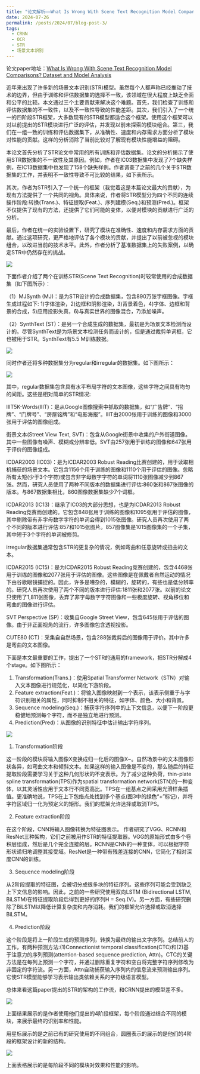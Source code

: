 ```yaml
---
title: "论文解析——What Is Wrong With Scene Text Recognition Model Comparisons? Dataset and Model Analysis"
date: 2024-07-26
permalink: /posts/2024/07/blog-post-3/
tags:
  - CRNN
  - OCR
  - STR
  - 场景文本识别
---
```


论文paper地址：[What Is Wrong With Scene Text Recognition Model Comparisons? Dataset and Model Analysis](https://arxiv.org/abs/1904.01906)


近年来出现了许多新的场景文本识别(STR)模型。虽然每个人都声称已经推动了技术的边界，但由于训练和评估数据集的选择不一致，该领域在很大程度上缺乏全面和公平的比较。本文通过三个主要贡献来解决这个难题。首先，我们检查了训练和评估数据集的不一致性，以及不一致性导致的性能差距。其次，我们引入了一个统一的四阶段STR框架，大多数现有的STR模型都适合这个框架。使用这个框架可以对以前提出的STR模块进行广泛的评估，并发现以前未探索的模块组合。第三，我们在一组一致的训练和评估数据集下，从准确性、速度和内存需求方面分析了模块对性能的贡献。这样的分析消除了当前比较对了解现有模块性能增益的阻碍。


本论文首先分析了STR论文中常用的所有训练和评估数据集。论文的分析揭示了使用STR数据集的不一致性及其原因。例如，作者在IC03数据集中发现了7个缺失样例，在IC13数据集中也发现了158个缺失样例。作者调查了之前的几个关于STR数据集的工作，并表明不一致性导致不可比较的结果，如下表所示。

其次，作者为STR引入了一个统一的框架（我觉着这是本篇论文最大的贡献），为现有方法提供了一个共同的视角。具体来说，作者将STR模型分为四个不同的连续操作阶段:转换(Trans.)、特征提取(Feat.)、序列建模(Seq.)和预测(Pred.)。框架不仅提供了现有的方法，还提供了它们可能的变体，以便对模块的贡献进行广泛的分析。

最后，作者在统一的实验设置下，研究了模块在准确性、速度和内存需求方面的贡献。通过这项研究，更严格地评估了各个模块的贡献，并提出了以前被忽视的模块组合，以改进当前的技术水平。此外，作者分析了基准数据集上的失败案例，以确定STR中仍然存在的挑战。

![](https://borninfreedom.github.io/images/2024/07/str_all_result.png)


下面作者介绍了两个在训练STR(Scene Text Recognition)时较常使用的合成数据集（如下图所示）：

（1）MJSynth (MJ)：是为STR设计的合成数据集，包含890万张字框图像。字框生成过程如下: 1)字体渲染，2)边框和阴影渲染，3)背景着色，4)字体、边框和背景的合成，5)应用投影失真，6)与真实世界的图像混合，7)添加噪声。

（2）SynthText (ST)：是另一个合成生成的数据集，最初是为场景文本检测而设计的。尽管SynthText是为场景文本检测任务而设计的，但是通过裁剪单词框，它也被用于STR。SynthText有5.5 M训练数据。

![](https://borninfreedom.github.io/images/2024/07/datasets.png)


同时作者还将多种数据集分为regular和irregular的数据集。如下图所示：

![](https://borninfreedom.github.io/images/2024/07/datasets1.png)

其中，regular数据集包含具有水平布局字符的文本图像，这些字符之间具有均匀的间距。这些是相对简单的STR情况:

IIIT5K-Words(IIIT)：是从Google图像搜索中抓取的数据集，如“广告牌”、“招牌”、“门牌号”、“房屋铭牌”和“电影海报”。IIIT由2000张用于训练的图像和3000张用于评估的图像组成。

街景文本(Street View Text, SVT)：包含从Google街景中收集的户外街道图像。其中一些图像有噪声、模糊或分辨率低。SVT由257张用于训练的图像和647张用于评价的图像组成。

ICDAR2003 (IC03)：是为ICDAR2003 Robust Reading比赛创建的，用于读取相机捕获的场景文本。它包含1156个用于训练的图像和1110个用于评估的图像。忽略所有太短(少于3个字符)或包含非字母数字字符的单词将1110张图像减少到867张。然而，研究人员使用了两种不同版本的数据集进行评估:860张和867张图像的版本。与867数据集相比，860图像数据集缺少7个词框。

ICDAR2013 (IC13)：继承了IC03的大部分思想，也是为ICDAR2013 Robust Reading竞赛而创建的。它包含848张用于训练的图像和1095张用于评估的图像，其中剔除带有非字母数字字符的单词会得到1015张图像。研究人员再次使用了两个不同的版本进行评估:857和1015张图片。857图像集是1015图像集的一个子集，其中短于3个字符的单词被修剪。


irregular数据集通常包含STR的更复杂的情况，例如弯曲和任意旋转或扭曲的文本。

ICDAR2015 (IC15)：是为ICDAR2015 Robust Reading竞赛创建的，包含4468张用于训练的图像和2077张用于评估的图像。这些图像是在佩戴者自然运动的情况下由谷歌眼镜捕捉的。因此，许多是嘈杂的，模糊的，旋转的，有些也是低分辨率的。研究人员再次使用了两个不同的版本进行评估:1811张和2077张。以前的论文只使用了1,811张图像，丢弃了非字母数字字符图像和一些极度旋转、视角移位和弯曲的图像进行评估。

SVT Perspective (SP)：收集自Google Street View，包含645张用于评估的图像。由于非正面视角的流行，许多图像包含透视投影。

CUTE80 (CT)：采集自自然场景，包含288张裁剪后的图像用于评价。其中许多是弯曲的文本图像。


下面是本文最重要的工作，提出了一个STR的通用的framework，把STR分解成4个stage。如下图所示：

1. Transformation(Trans.)：使用Spatial Transformer Network（STN）对输入文本图像进行规范化，以简化下游阶段。
2. Feature extraction(Feat.)：将输入图像映射到一个表示，该表示侧重于与字符识别相关的属性，同时抑制不相关的特征，如字体、颜色、大小和背景。
3. Sequence modeling(Seq.)：捕获字符序列中的上下文信息，以便下一阶段更稳健地预测每个字符，而不是独立地进行预测。
4. Prediction(Pred)：从图像的识别特征中估计输出字符序列。


![](https://borninfreedom.github.io/images/2024/07/four_stage.png)


1. Transformation阶段

这一阶段的模块将输入图像X变换成归一化后的图像X~。自然场景中的文本图像形状各异，如弯曲文本和倾斜文本。如果这样的输入图像是不变的，那么随后的特征提取阶段需要学习关于这种几何形状的不变表示。为了减少这种负荷，thin-plate spline transformation(TPS)作为spatial transformation network(STN)的一种变体，以其灵活性应用于文本行不同宽高比。TPS在一组基点之间采用光滑样条插值。更准确地说，TPS在上下包络点处找到多个基点(图3中的绿色“+”标记)，并将字符区域归一化为预定义的矩形。我们的框架允许选择或取消TPS。

2. Feature extraction阶段

在这个阶段，CNN将输入图像转换为特征图表示。
作者研究了VGG、RCNN和ResNet三种架构，它们之前被用作STR的特征提取器。VGG的原始形式由多个卷积层组成，然后是几个完全连接的层。RCNN是CNN的一种变体，可以根据字符形状递归地调整其接受域。ResNet是一种带有残差连接的CNN，它简化了相对深度CNN的训练。


3. Sequence modeling阶段

从2阶段提取的特征图，会被切分成很多块的特征序列。这些序列可能会受到缺乏上下文信息的影响。因此，之前的一些研究使用双向LSTM (Bidirectional LSTM, BiLSTM)在特征提取阶段后得到更好的序列H = Seq.(V)。另一方面，有些研究删除了BiLSTM以降低计算复杂度和内存消耗。我们的框架允许选择或取消选择BiLSTM。

4. Prediction阶段

这个阶段是将上一阶段生成的预测序列，转换为最终的输出文字序列。总结前人的工作，有两种预测方法:(1)Connectionist temporal classification(CTC)和(2)基于注意力的序列预测(attention-based sequence prediction, Attn)。CTC的关键方法是在每列上预测一个字符，并通过删除重复字符和空白将完整字符序列修改为非固定的字符流。另一方面，Attn自动捕获输入序列内的信息流来预测输出序列。它使STR模型能够学习表示输出类依赖关系的字符级语言模型。

总体来看这篇paper提出的STR的架构的工作流，和CRNN提出的模型差不多。


![](https://borninfreedom.github.io/images/2024/07/str_compare.png)

上面结果展示的是作者使用他们提出的4阶段框架，每个阶段通过结合不同的模块，来展示最终的识别率和性能。

用星标展示的是之前已有的研究使用的不同组合，圆圈表示的展示的是他们的4阶段的框架设计的新的结构。


![](https://borninfreedom.github.io/images/2024/07/str_four_stage_1.png)

上面表格展示的是每阶段不同的模块对效果和性能的影响。




